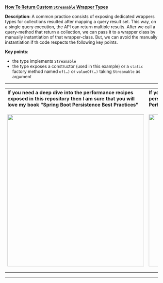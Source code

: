 **[How To Return Custom `Streamable` Wrapper Types](https://github.com/AnghelLeonard/Hibernate-SpringBoot/tree/master/HibernateSpringBootWrapperTypeStreamable)**
 
**Description:** A common practice consists of exposing dedicated wrappers types for collections resulted after mapping a query result set. This way, on a single query execution, the API can return multiple results. After we call a query-method that return a collection, we can pass it to a wrapper class by manually instantiation of that wrapper-class. But, we can avoid the manually instantiation if th code respects the following key points.

**Key points:**
- the type implements `Streamable`
- the type exposes a constructor (used in this example) or a `static` factory method named `of(…)` or `valueOf(…)` taking `Streamable` as argument

-----------------------------------------------------------------------------------------------------------------------    
<table>
     <tr><td><b>If you need a deep dive into the performance recipes exposed in this repository then I am sure that you will love my book "Spring Boot Persistence Best Practices"</b></td><td><b>If you need a hand of tips and illustrations of 100+ Java persistence performance issues then "Java Persistence Performance Illustrated Guide" is for you.</b></td></tr>
     <tr><td>
<a href="https://www.apress.com/us/book/9781484256251"><p align="left"><img src="https://github.com/AnghelLeonard/Hibernate-SpringBoot/blob/master/Spring%20Boot%20Persistence%20Best%20Practices.jpg" height="500" width="450"/></p></a>
</td><td>
<a href="https://leanpub.com/java-persistence-performance-illustrated-guide"><p align="right"><img src="https://github.com/AnghelLeonard/Hibernate-SpringBoot/blob/master/Java%20Persistence%20Performance%20Illustrated%20Guide.jpg" height="500" width="450"/></p></a>
</td></tr></table>

-----------------------------------------------------------------------------------------------------------------------    

